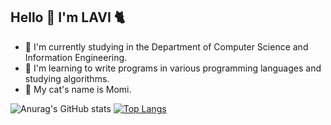 ## Hello 👋 I'm LAVI :cat2:

- :seedling: I'm currently studying in the Department of Computer Science and Information Engineering.
- :croissant: I'm learning to write programs in various programming languages and studying algorithms.
- :paw_prints: My cat's name is Momi.

![Anurag's GitHub stats](https://github-readme-stats.vercel.app/api?username=LAVI724&show_icons=true&theme=radical)
[![Top Langs](https://github-readme-stats.vercel.app/api/top-langs/?username=LAVI724&show_icons=true&theme=radical)](https://github.com/anuraghazra/github-readme-stats)
